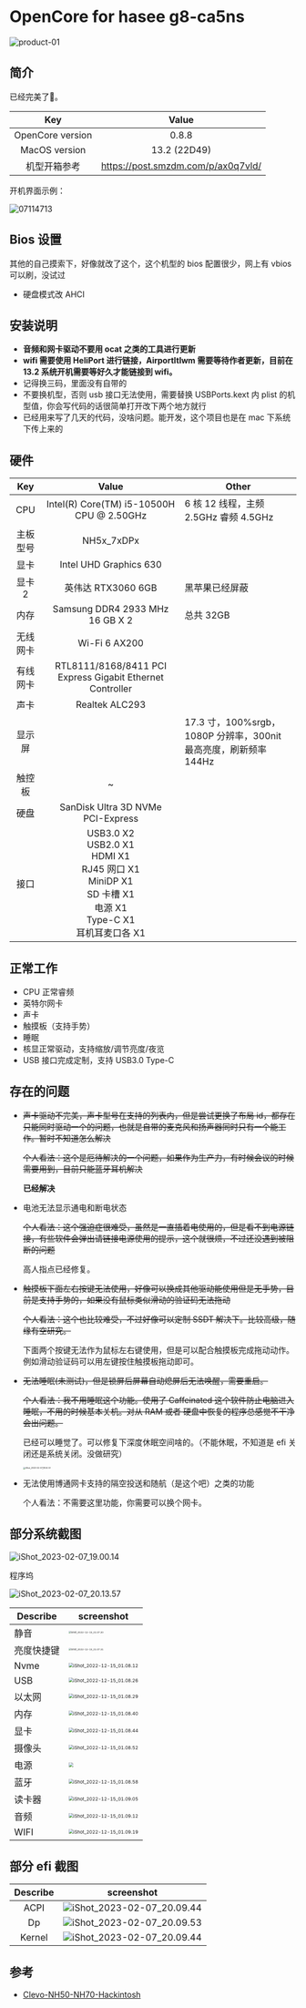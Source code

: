 # OpenCore for hasee g8-ca5ns

![product-01](./assets/product-01.jpg)

## 简介

已经完美了🤣。

|       Key        |               Value                |
| :--------------: | :--------------------------------: |
| OpenCore version |               0.8.8                |
|  MacOS version   |            13.2 (22D49)            |
|   机型开箱参考   | https://post.smzdm.com/p/ax0q7vld/ |

开机界面示例：

![07114713](./assets/07114713.webp)

## Bios 设置

其他的自己摸索下，好像就改了这个，这个机型的 bios 配置很少，网上有 vbios 可以刷，没试过

- 硬盘模式改 AHCI

## 安装说明

- **音频和网卡驱动不要用 ocat 之类的工具进行更新**
- **wifi 需要使用 HeliPort 进行链接，AirportItlwm 需要等待作者更新，目前在 13.2 系统开机需要等好久才能链接到 wifi。**
- 记得换三码，里面没有自带的
- 不要换机型，否则 usb 接口无法使用，需要替换 USBPorts.kext 内 plist 的机型值，你会写代码的话很简单打开改下两个地方就行
- 已经用来写了几天的代码，没啥问题。能开发，这个项目也是在 mac 下系统下传上来的

## 硬件

|   Key    |                                                              Value                                                              | Other                                                            |
| :------: | :-----------------------------------------------------------------------------------------------------------------------------: | ---------------------------------------------------------------- |
|   CPU    |                                            Intel(R) Core(TM) i5-10500H CPU @ 2.50GHz                                            | 6 核 12 线程，主频 2.5GHz 睿频 4.5GHz                            |
| 主板型号 |                                                           NH5x_7xDPx                                                            |                                                                  |
|   显卡   |                                                     Intel UHD Graphics 630                                                      |                                                                  |
|  显卡 2  |                                                       英伟达 RTX3060 6GB                                                        | 黑苹果已经屏蔽                                                   |
|   内存   |                                                 Samsung DDR4 2933 MHz 16 GB X 2                                                 | 总共 32GB                                                        |
| 无线网卡 |                                                          Wi-Fi 6 AX200                                                          |                                                                  |
| 有线网卡 |                                    RTL8111/8168/8411 PCI Express Gigabit Ethernet Controller                                    |                                                                  |
|   声卡   |                                                         Realtek ALC293                                                          |                                                                  |
|  显示屏  |                                                                                                                                 | 17.3 寸，100%srgb，1080P 分辨率，300nit 最高亮度，刷新频率 144Hz |
|  触控板  |                                                                ~                                                                |                                                                  |
|   硬盘   |                                              SanDisk Ultra 3D NVMe<br/>PCI-Express                                              |                                                                  |
|   接口   | USB3.0 X2<br/>USB2.0 X1<br/>HDMI X1<br/>RJ45 网口 X1<br/>MiniDP X1<br/>SD 卡槽 X1<br/>电源 X1<br/>Type-C X1<br/>耳机耳麦口各 X1 |                                                                  |

## 正常工作

- CPU 正常睿频
- 英特尔网卡
- 声卡
- 触摸板（支持手势）
- 睡眠
- 核显正常驱动，支持缩放/调节亮度/夜览
- USB 接口完成定制，支持 USB3.0 Type-C

## 存在的问题

- ~~声卡驱动不完美，声卡型号在支持的列表内，但是尝试更换了布局 id，都存在只能同时驱动一个的问题，也就是自带的麦克风和扬声器同时只有一个能工作。暂时不知道怎么解决~~

  ~~个人看法：这个是厄待解决的一个问题，如果作为生产力，有时候会议的时候需要用到，目前只能蓝牙耳机解决~~

  **已经解决**

- 电池无法显示通电和断电状态

  ~~个人看法：这个强迫症很难受，虽然是一直插着电使用的，但是看不到电源链接，有些软件会弹出请链接电源使用的提示，这个就很烦，不过还没遇到被阻断的问题~~

  高人指点已经修复。

- ~~触摸板下面左右按键无法使用，好像可以换成其他驱动能使用但是无手势，目前是支持手势的，如果没有鼠标类似滑动的验证码无法拖动~~

  ~~个人看法：这个也比较难受，不过好像可以定制 SSDT 解决下。比较高级，随缘有空研究。~~

  下面两个按键无法作为鼠标左右键使用，但是可以配合触摸板完成拖动动作。例如滑动验证码可以用左键按住触摸板拖动即可。

- ~~无法睡眠(未测试)，但是锁屏后屏幕自动熄屏后无法唤醒，需要重启。~~

  ~~个人看法：我不用睡眠这个功能。使用了 Caffeinated 这个软件防止电脑进入睡眠，不用的时候基本关机。对从 RAM 或者 硬盘中恢复的程序总感觉不干净会出问题。~~

  已经可以睡觉了。可以修复下深度休眠空间啥的。（不能休眠，不知道是 efi 关闭还是系统关闭。没做研究）

  <img src="./assets/iShot_2023-02-07_18.50.57.webp" alt="iShot_2023-02-07_18.50.57" style="zoom:25%;" />

- 无法使用博通网卡支持的隔空投送和随航（是这个吧）之类的功能

  个人看法：不需要这里功能，你需要可以换个网卡。

## 部分系统截图

![iShot_2023-02-07_19.00.14](./assets/iShot_2023-02-07_19.00.14.webp)

程序坞

![iShot_2023-02-07_20.13.57](./assets/iShot_2023-02-07_20.13.57.webp)

| Describe   | screenshot                                                   |
| ---------- | ------------------------------------------------------------ |
| 静音       | <img src="./assets/iShot_2022-12-15_01.07.20.webp" alt="iShot_2022-12-15_01.07.20" style="zoom:25%;" /> |
| 亮度快捷键 | <img src="./assets/iShot_2022-12-15_01.07.31.webp" alt="iShot_2022-12-15_01.07.31" style="zoom:25%;" /> |
| Nvme       | <img src="./assets/iShot_2022-12-15_01.08.12.webp" alt="iShot_2022-12-15_01.08.12" style="zoom: 50%;" /> |
| USB        | <img src="./assets/iShot_2022-12-15_01.08.26.webp" alt="iShot_2022-12-15_01.08.26" style="zoom:50%;" /> |
| 以太网     | <img src="./assets/iShot_2022-12-15_01.08.29.webp" alt="iShot_2022-12-15_01.08.29" style="zoom:50%;" /> |
| 内存       | <img src="./assets/iShot_2022-12-15_01.08.40.webp" alt="iShot_2022-12-15_01.08.40" style="zoom:50%;" /> |
| 显卡       | <img src="./assets/iShot_2022-12-15_01.08.44.webp" alt="iShot_2022-12-15_01.08.44" style="zoom:50%;" /> |
| 摄像头     | <img src="./assets/iShot_2022-12-15_01.08.52.webp" alt="iShot_2022-12-15_01.08.52" style="zoom:50%;" /> |
| 电源       | <img src="./assets/iShot_2023-02-07_19.02.38.webp" style="zoom:50%;" /> |
| 蓝牙       | <img src="./assets/iShot_2022-12-15_01.08.58.webp" alt="iShot_2022-12-15_01.08.58" style="zoom:50%;" /> |
| 读卡器     | <img src="./assets/iShot_2022-12-15_01.09.05.webp" alt="iShot_2022-12-15_01.09.05" style="zoom:50%;" /> |
| 音频       | <img src="./assets/iShot_2022-12-15_01.09.12.webp" alt="iShot_2022-12-15_01.09.12" style="zoom:50%;" /> |
| WIFI       | <img src="./assets/iShot_2022-12-15_01.09.19.webp" alt="iShot_2022-12-15_01.09.19" style="zoom:50%;" /> |

## 部分 efi 截图

| Describe | screenshot                                                   |
| :------: | ------------------------------------------------------------ |
|   ACPI   | ![iShot_2023-02-07_20.09.44](./assets/iShot_2023-02-07_20.10.02.webp) |
|    Dp    | ![iShot_2023-02-07_20.09.53](./assets/iShot_2023-02-07_20.09.53.webp) |
|  Kernel  | ![iShot_2023-02-07_20.09.44](./assets/iShot_2023-02-07_20.09.44.webp) |



## 参考

- [Clevo-NH50-NH70-Hackintosh](https://github.com/MichaelPan1026/Clevo-NH50-NH70-Hackintosh)
